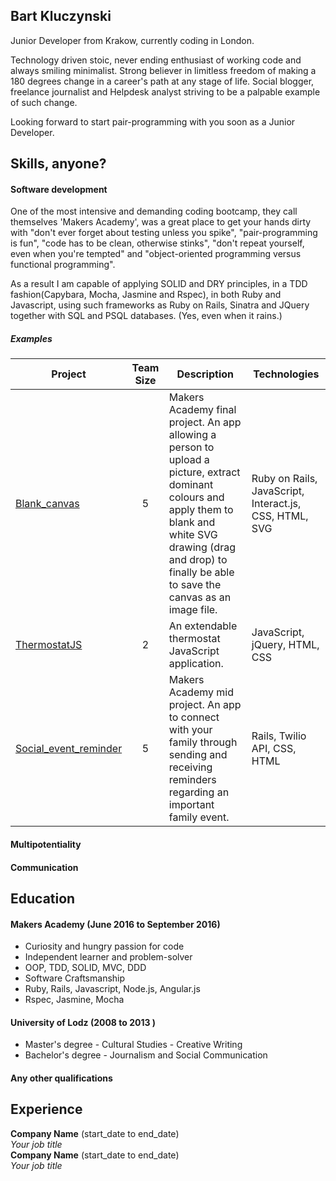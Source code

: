## Bart Kluczynski

Junior Developer from Krakow, currently coding in London.

Technology driven stoic, never ending enthusiast of working code and always smiling minimalist. Strong believer in limitless freedom of making a 180 degrees change in a career's path at any stage of life. Social blogger, freelance journalist and Helpdesk analyst striving to be a palpable example of such change.

Looking forward to start pair-programming with you soon as a Junior Developer.

## Skills, anyone?

#### Software development

One of the most intensive and demanding coding bootcamp, they call themselves 'Makers Academy', was a great place to get your hands dirty with "don't ever forget about testing unless you spike", "pair-programming is fun", "code has to be clean, otherwise stinks", "don't repeat yourself, even when you're tempted" and "object-oriented programming versus functional programming".

As a result I am capable of applying SOLID and DRY principles, in a TDD fashion(Capybara, Mocha, Jasmine and Rspec), in both Ruby and Javascript, using such frameworks as Ruby on Rails, Sinatra and JQuery together with SQL and PSQL databases.
(Yes, even when it rains.)

##### Examples

| Project | Team Size | Description | Technologies |
|---------|:---------:|-------------|--------------|
|[Blank_canvas](https://github.com/bkluczynski/blank_canvas) | 5 | Makers Academy final project. An app allowing a person to upload a picture, extract dominant colours and apply them to blank and white SVG drawing (drag and drop) to finally be able to save the canvas as an image file.|Ruby on Rails, JavaScript, Interact.js, CSS, HTML, SVG  |
|[ThermostatJS](https://github.com/bkluczynski/thermostat) | 2 | An extendable thermostat JavaScript application. | JavaScript, jQuery, HTML, CSS |
|[Social_event_reminder](https://github.com/bkluczynski/social_event_reminder) | 5 | Makers Academy mid project. An app to connect with your family through sending and receiving reminders regarding an important family event. | Rails, Twilio API, CSS, HTML  |

#### Multipotentiality




#### Communication






## Education

#### Makers Academy (June 2016 to September 2016)

- Curiosity and hungry passion for code
- Independent learner and problem-solver
- OOP, TDD, SOLID, MVC, DDD
- Software Craftsmanship
- Ruby, Rails, Javascript, Node.js, Angular.js
- Rspec, Jasmine, Mocha

#### University of Lodz (2008 to 2013 )

- Master's degree - Cultural Studies - Creative Writing
- Bachelor's degree - Journalism and Social Communication

#### Any other qualifications


## Experience

**Company Name** (start_date to end_date)    
*Your job title*  
**Company Name** (start_date to end_date)   
*Your job title*  

